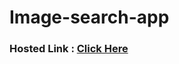 # Image-search-app


### Hosted Link : <a href="https://lok-ii.github.io/Image-search-app/" target="_blank">Click Here</a> 
